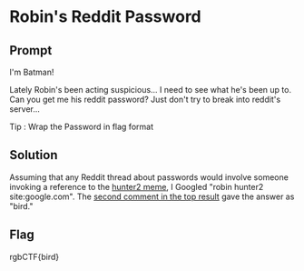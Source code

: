 Robin's Reddit Password
=======================

Prompt
------

I'm Batman!

Lately Robin's been acting suspicious... I need to see what he's been up to.
Can you get me his reddit password? Just don't try to break into reddit's
server...

Tip : Wrap the Password in flag format


Solution
--------

Assuming that any Reddit thread about passwords would involve someone invoking
a reference to the [hunter2 meme](http://bash.org/?244321), I Googled "robin
hunter2 site:google.com". The [second comment in the top
result](https://www.reddit.com/r/ProgrammerHumor/comments/78aa07/reddit_host_a_joke_etcpasswd_with_hashes_for/dottnmn/)
gave the answer as "bird."


Flag
----

rgbCTF{bird}
